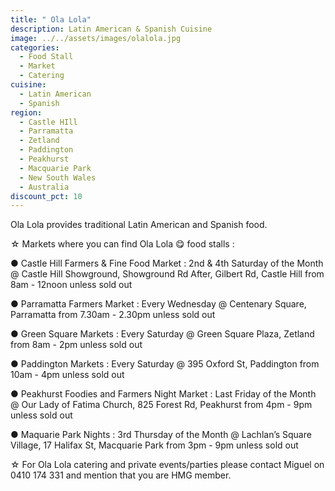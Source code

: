 ```yaml
---
title: " Ola Lola"
description: Latin American & Spanish Cuisine
image: ../../assets/images/olalola.jpg
categories:
  - Food Stall
  - Market
  - Catering
cuisine:
  - Latin American
  - Spanish
region:
  - Castle HIll
  - Parramatta
  - Zetland
  - Paddington
  - Peakhurst
  - Macquarie Park
  - New South Wales
  - Australia
discount_pct: 10
---
```

Ola Lola provides traditional Latin American and Spanish food.

☆ Markets where you can find Ola Lola 😋 food stalls : 

● Castle Hill Farmers & Fine Food Market : 2nd & 4th Saturday of the Month @ Castle Hill Showground, Showground Rd After, Gilbert Rd, Castle Hill from 8am - 12noon unless sold out 

● Parramatta Farmers Market : Every Wednesday @ Centenary Square, Parramatta from 7.30am - 2.30pm unless sold out 

● Green Square Markets : Every Saturday @ Green Square Plaza, Zetland from 8am - 2pm unless sold out 

● Paddington Markets : Every Saturday @ 395 Oxford St, Paddington from 10am - 4pm unless sold out

● Peakhurst Foodies and Farmers Night Market : Last Friday of the Month @ Our Lady of Fatima Church, 825 Forest Rd, Peakhurst from 4pm - 9pm unless sold out 

● Maquarie Park Nights : 3rd Thursday of the Month @ Lachlan’s Square Village, 17 Halifax St, Macquarie Park from 3pm - 9pm unless sold out 

☆ For Ola Lola catering and private events/parties please contact Miguel on 0410 174 331 and mention that you are HMG member.
